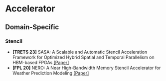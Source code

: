 # Accelerator

## Domain-Specific

### Stencil

- **[TRETS 23]** SASA: A Scalable and Automatic Stencil Acceleration Framework for Optimized Hybrid Spatial and Temporal Parallelism on HBM-based FPGAs [[Paper]](https://doi.org/10.1145/3572547)
- **[FPL 20]** NERO: A Near High-Bandwidth Memory Stencil Accelerator for Weather Prediction Modeling [[Paper]](https://doi.org/10.1109/FPL50879.2020.00014)

